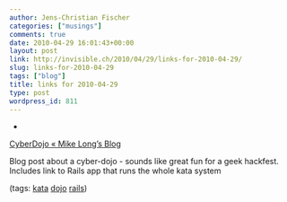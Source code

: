 ```yaml
---
author: Jens-Christian Fischer
categories: ["musings"]
comments: true
date: 2010-04-29 16:01:43+00:00
layout: post
link: http://invisible.ch/2010/04/29/links-for-2010-04-29/
slug: links-for-2010-04-29
tags: ["blog"]
title: links for 2010-04-29
type: post
wordpress_id: 811
---
```


  * 
                

[CyberDojo « Mike Long’s Blog](http://meekrosoft.wordpress.com/2010/04/28/cyberdojo/)


                

Blog post about a cyber-dojo - sounds like great fun for a geek hackfest. Includes link to Rails app that runs the whole kata system


                

(tags: [kata](http://delicious.com/jaycee/kata) [dojo](http://delicious.com/jaycee/dojo) [rails](http://delicious.com/jaycee/rails))


            
